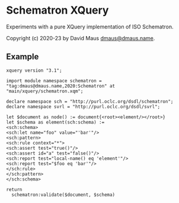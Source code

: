 # Schematron XQuery

Experiments with a pure XQuery implementation of ISO Schematron.

Copyright (c) 2020-23 by David Maus <dmaus@dmaus.name>.

## Example

```xquery
xquery version "3.1";

import module namespace schematron = "tag:dmaus@dmaus.name,2020:Schematron" at "main/xquery/schematron.xqm";

declare namespace sch = "http://purl.oclc.org/dsdl/schematron";
declare namespace svrl = "http://purl.oclc.org/dsdl/svrl";

let $document as node() := document{<root><element/></root>}
let $schema as element(sch:schema) :=
<sch:schema>
<sch:let name="foo" value="'bar'"/>
<sch:pattern>
<sch:rule context="*">
<sch:assert test="true()"/>
<sch:assert id="a" test="false()"/>
<sch:report test="local-name() eq 'element'"/>
<sch:report test="$foo eq 'bar'"/>
</sch:rule>
</sch:pattern>
</sch:schema>

return
  schematron:validate($document, $schema)
```
